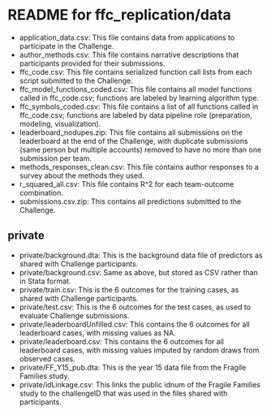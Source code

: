 # README for ffc_replication/data

- application_data.csv: This file contains data from applications to participate in the Challenge.
- author_methods.csv: This file contains narrative descriptions that participants provided for their submissions.
- ffc_code.csv: This file contains serialized function call lists from each script submitted to the Challenge.
- ffc_model_functions_coded.csv: This file contains all model functions called in ffc_code.csv; functions are labeled by learning algorithm type.
- ffc_symbols_coded.csv: This file contains a list of all functions called in ffc_code.csv; functions are labeled by data pipeline role (preparation, modeling, visualization).
- leaderboard_nodupes.zip: This file contains all submissions on the leaderboard at the end of the Challenge, with duplicate submissions (same person but multiple accounts) removed to have no more than one submission per team.
- methods_responses_clean.csv: This file contains author responses to a survey about the methods they used.
- r_squared_all.csv: This file contains R^2 for each team-outcome combination.
- submissions.csv.zip: This contains all predictions submitted to the Challenge.

## private

- private/background.dta: This is the background data file of predictors as shared with Challenge participants.
- private/background.csv: Same as above, but stored as CSV rather than in Stata format.
- private/train.csv: This is the 6 outcomes for the training cases, as shared with Challenge participants.
- private/test.csv: This is the 6 outcomes for the test cases, as used to evaluate Challenge submissions.
- private/leaderboardUnfilled.csv: This contains the 6 outcomes for all leaderboard cases, with missing values as NA.
- private/leaderboard.csv: This contains the 6 outcomes for all leaderboard cases, with missing values imputed by random draws from observed cases.
- private/FF_Y15_pub.dta: This is the year 15 data file from the Fragile Families study.
- private/idLinkage.csv: This links the public idnum of the Fragile Families study to the challengeID that was used in the files shared with participants.
